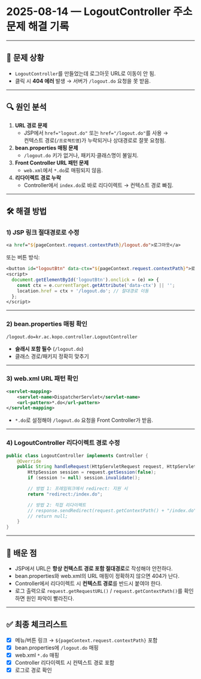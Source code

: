 # 2025-08-14 — LogoutController 주소 문제 해결 기록

---

## 📝 문제 상황  
- `LogoutController`를 만들었는데 로그아웃 URL로 이동이 안 됨.  
- 클릭 시 **404 에러** 발생 → 서버가 `/logout.do` 요청을 못 받음.  

---

## 🔍 원인 분석  
1. **URL 경로 문제**
   - JSP에서 `href="logout.do"` 또는 `href="/logout.do"`를 사용 →  
     컨텍스트 경로(`/프로젝트명`)가 누락되거나 상대경로로 잘못 요청됨.
2. **bean.properties 매핑 문제**
   - `/logout.do` 키가 없거나, 패키지·클래스명이 불일치.
3. **Front Controller URL 패턴 문제**
   - `web.xml`에서 `*.do`로 매핑되지 않음.
4. **리다이렉트 경로 누락**
   - Controller에서 `index.do`로 바로 리다이렉트 → 컨텍스트 경로 빠짐.

---

## 🛠 해결 방법  

### 1) JSP 링크 절대경로로 수정  
```jsp
<a href="${pageContext.request.contextPath}/logout.do">로그아웃</a>
```
또는 버튼 방식:
```jsp
<button id="logoutBtn" data-ctx="${pageContext.request.contextPath}">로그아웃</button>
<script>
  document.getElementById('logoutBtn').onclick = (e) => {
    const ctx = e.currentTarget.getAttribute('data-ctx') || '';
    location.href = ctx + '/logout.do'; // 절대경로 이동
  };
</script>
```

---

### 2) bean.properties 매핑 확인  
```properties
/logout.do=kr.ac.kopo.controller.LogoutController
```
- **슬래시 포함 필수** (`/logout.do`)  
- 클래스 경로/패키지 정확히 맞추기  

---

### 3) web.xml URL 패턴 확인  
```xml
<servlet-mapping>
    <servlet-name>DispatcherServlet</servlet-name>
    <url-pattern>*.do</url-pattern>
</servlet-mapping>
```
- `*.do`로 설정해야 `/logout.do` 요청을 Front Controller가 받음.

---

### 4) LogoutController 리다이렉트 경로 수정  
```java
public class LogoutController implements Controller {
    @Override
    public String handleRequest(HttpServletRequest request, HttpServletResponse response) throws Exception {
        HttpSession session = request.getSession(false);
        if (session != null) session.invalidate();

        // 방법 1: 프레임워크에서 redirect: 지원 시
        return "redirect:/index.do";

        // 방법 2: 직접 리다이렉트
        // response.sendRedirect(request.getContextPath() + "/index.do");
        // return null;
    }
}
```

---

## 📌 배운 점  
- JSP에서 URL은 **항상 컨텍스트 경로 포함 절대경로**로 작성해야 안전하다.  
- bean.properties와 web.xml의 URL 매핑이 정확하지 않으면 404가 난다.  
- Controller에서 리다이렉트 시 **컨텍스트 경로**를 반드시 붙여야 한다.  
- 로그 출력으로 `request.getRequestURL()` / `request.getContextPath()`를 확인하면 원인 파악이 빨라진다.  

---

## ✅ 최종 체크리스트  
- [x] 메뉴/버튼 링크 → `${pageContext.request.contextPath}` 포함  
- [x] bean.properties에 `/logout.do` 매핑  
- [x] web.xml `*.do` 매핑  
- [x] Controller 리다이렉트 시 컨텍스트 경로 포함  
- [x] 로그로 경로 확인  
